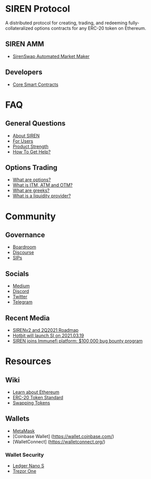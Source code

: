 # SIREN Protocol

A distributed protocol for creating, trading, and redeeming fully-collateralized options contracts for any ERC-20 token on Ethereum.

## SIREN AMM

* [SirenSwap Automated Market Maker](siren-amm.md)

## Developers

* [Core Smart Contracts](https://github.com/sirenmarkets/core)

# FAQ

## General Questions

* [About SIREN](faq/about-siren.md)
* [For Users](faq/for-users.md)
* [Product Strength](faq/product-strength.md)
* [How To Get Help?](faq/how-to-get-help.md)

## Options Trading

* [What are options?](faq/what-are-options.md)
* [What is ITM, ATM and OTM?](faq/what-is-itm-atm-and-otm.md)
* [What are greeks?](faq/what-are-greeks.md)
* [What is a liquidity provider?](faq/what-is-a-liquidity-provider.md)

# Community

## Governance

* [Boardroom](https://app.boardroom.info/protocols/siren)
* [Discourse](https://gov.sirenmarkets.com/)
* [SIPs](https://sips.sirenmarkets.com/)

## Socials

* [Medium](https://sirenmarkets.medium.com/)
* [Discord](https://discord.gg/JMcDB52Y)
* [Twitter](https://twitter.com/sirenprotocol)
* [Telegram](https://t.me/sirenmarkets)

## Recent Media

* [SIRENv2 and 2Q2021 Roadmap](https://sirenmarkets.medium.com/sirenv2-and-2q2021-roadmap-91b215f1dfdc)
* [Hotbit will launch SI on 2021.03.19](https://hotbit.zendesk.com/hc/en-us/articles/1500004302542-Hotbit-will-launch-SI-SIREN-on-March-19th-2021)
* [SIREN joins Immunefi platform: $100,000 bug bounty program](https://twitter.com/immunefi/status/1370467332032659457)

# Resources

## Wiki

* [Learn about Ethereum](https://ethereum.org/en/learn/)
* [ERC-20 Token Standard](https://ethereum.org/en/developers/docs/standards/tokens/erc-20/)
* [Swapping Tokens](https://medium.com/metamask/introducing-metamask-swaps-84318c643785)

## Wallets

* [MetaMask](https://metamask.io/)
* [Coinbase Wallet] (https://wallet.coinbase.com/)
* [WalletConnect] (https://walletconnect.org/)

### Wallet Security

* [Ledger Nano S](https://shop.ledger.com/products/ledger-nano-s)
* [Trezor One](https://shop.trezor.io/product/trezor-one-white)

